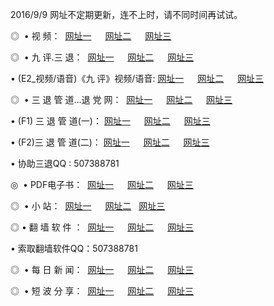 2016/9/9  网址不定期更新，连不上时，请不同时间再试试。
<p>◎   • 视 频： 
<a href="http://apk.webgis.ro/tv/" target="_blank">网址一</a> 　 
<a href="http://apk.webgis.ro/9018.html" target="_blank">网址二</a> 　 
<a href="http://apk.webgis.ro/9449.html" target="_blank">网址三</a></p>
<p>◎   • 九 评.三 退：  
<a href="http://apk.webgis.ro/tt/" target="_blank">网址一</a> 　 
<a href="http://apk.webgis.ro/v2/" target="_blank">网址二</a> 　 
<a href="http://apk.webgis.ro/t/" target="_blank">网址三</a> 　</p>
<p>  • (E2_视频/语音)《九 评》视频/语音: 
<a href="http://apk.webgis.ro/7738.html" target="_blank">网址一</a> 　 
<a href="http://apk.webgis.ro/7614.html" target="_blank">网址二</a> 　 
<a href="http://apk.webgis.ro/7633.html" target="_blank">网址三</a></p>
<p>◎   • 三 退 管 道...退 党 网：  
<a href="http://apk.webgis.ro/go/8/" target="_blank">网址一</a> 　 
<a href="http://apk.webgis.ro/go/8/" target="_blank">网址二</a> 　 
<a href="http://apk.webgis.ro/go/8/" target="_blank">网址三</a></p>
<p>  • (F1) 三 退 管 道(一)： 
<a href="http://apk.webgis.ro/dd/" target="_blank">网址一</a> 　 
<a href="http://apk.webgis.ro/dd/" target="_blank">网址二</a> 　 
<a href="http://apk.webgis.ro/dd/" target="_blank">网址三</a></p>
<p>  • (F2)三 退 管 道(二)： 
<a href="http://apk.webgis.ro/d/" target="_blank">网址一</a> 　 
<a href="http://apk.webgis.ro/d/" target="_blank">网址二</a> 　 
<a href="http://apk.webgis.ro/d/" target="_blank">网址三</a></p>
<p>  • 协助三退QQ : 507388781</p>
<p>◎   • PDF电子书：  
<a href="http://apk.webgis.ro/p/" target="_blank">网址一</a> 　 
<a href="http://apk.webgis.ro/p/" target="_blank">网址二</a> 　 
<a href="http://apk.webgis.ro/p/" target="_blank">网址三</a></p>
<p>◎ </span>  •  小 站：  
<a href="http://apk.webgis.ro/" target="_blank">网址一</a> 　 
<a href="http://apk.webgis.ro/" target="_blank">网址二</a>   
<a href="http://apk.webgis.ro/" target="_blank">网址三</a></p>
<p>◎  • 翻 墙 软 件 ：  
<a href="http://apk.webgis.ro/ff/" target="_blank">网址一</a> 　 
<a href="http://apk.webgis.ro/ff/" target="_blank">网址二</a> 　 
<a href="http://apk.webgis.ro/ff/" target="_blank">网址三</a></p>
<p>  • 索取翻墙软件QQ：507388781</p>
<p>◎ </span>  • 每 日 新 闻：  
<a href="http://apk.webgis.ro/day/" target="_blank">网址一</a> 　 
<a href="http://apk.webgis.ro/day/" target="_blank">网址二</a> 　 
<a href="http://apk.webgis.ro/day/" target="_blank">网址三</a></p>
<p>◎ </span>  • 短 波 分 享：  
<a href="http://apk.webgis.ro/h/" target="_blank">网址一</a> 　 
<a href="http://apk.webgis.ro/h/" target="_blank">网址二</a> 　 
<a href="http://apk.webgis.ro/h/" target="_blank">网址三</a></p>
